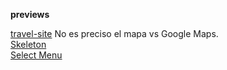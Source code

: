 <b>previews</b>

<a href="https://luisemoji.github.io/previews/travel-site/">travel-site</a> No es preciso el mapa vs Google Maps. <br>
<a href="https://luisemoji.github.io/previews/ske-let-on/index.html">Skeleton</a><br>
<a href="https://luisemoji.github.io/previews/1selectmenu/index.html">Select Menu</a><br>
<a href="https://luisemoji.github.io/previews/"></a><br>
